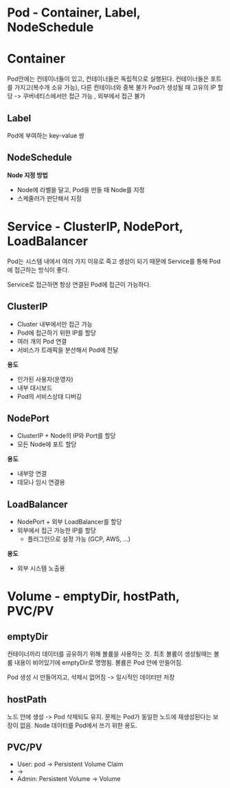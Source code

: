 # Pod - Container, Label, NodeSchedule
# Container
Pod안에는 컨테이너들이 있고, 컨테이너들은 독립적으로 실행된다.
컨테이너들은 포트를 가지고(복수개 소유 가능), 다른 컨테이너와 중복 불가
Pod가 생성될 때 고유의 IP 할당 -> 쿠버네티스에서만 접근 가능 , 외부에서 접근 불가

## Label
Pod에 부여하는 key-value 쌍

## NodeSchedule
**Node 지정 방법**
- Node에 라벨을 달고, Pod을 만들 때 Node를 지정
- 스케줄러가 판단해서 지정

# Service - ClusterIP, NodePort, LoadBalancer
Pod는 시스템 내에서 여러 가지 이유로 죽고 생성이 되기 때문에 Service를 통해 Pod에 접근하는 방식이 좋다.

Service로 접근하면 항상 연결된 Pod에 접근이 가능하다.

## ClusterIP
- Cluster 내부에서만 접근 가능
- Pod에 접근하기 위한 IP를 할당
- 여러 개의 Pod 연결
- 서비스가 트래픽을 분산해서 Pod에 전달

**용도**
- 인가된 사용자(운영자)
- 내부 대시보드
- Pod의 서비스상태 디버깅

## NodePort
- ClusterIP + Node의 IP와 Port를 할당
- 모든 Node에 포트 할당

**용도**
- 내부망 연결
- 데모나 임시 연결용

## LoadBalancer
- NodePort + 외부 LoadBalancer를 할당
- 외부에서 접근 가능한 IP를 할당
  - 플러그인으로 설정 가능 (GCP, AWS, ...)

**용도**
- 외부 시스템 노출용

# Volume - emptyDir, hostPath, PVC/PV
## emptyDir
컨테이너끼리 데이터를 공유하기 위해 볼륨을 사용하는 것.
최초 볼륨이 생성될때는 볼륨 내용이 비어있기에 emptyDir로 명명됨.
볼륨은 Pod 안에 만들어짐.

Pod 생성 시 만들어지고, 삭제시 없어짐 -> 일시적인 데이터만 저장

## hostPath
노드 안에 생성 -> Pod 삭제되도 유지.
문제는 Pod가 동일한 노드에 재생성된다는 보장이 없음.
Node 데이터를 Pod에서 쓰기 위한 용도.

## PVC/PV
- User: pod -> Persistent Volume Claim
- ->
- Admin: Persistent Volume -> Volume

